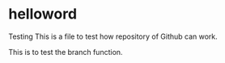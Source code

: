 # helloword
Testing
This is a file to test how repository of Github can work.

This is to test the branch function.
